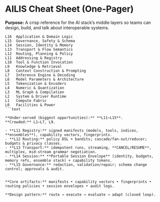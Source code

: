 # AILIS Cheat Sheet (One-Pager)

**Purpose:** A crisp reference for the AI stack’s middle layers so teams can design, build, and talk about interoperable
systems.

```text
L16  Application & Domain Logic
L15  Governance, Safety & Schema
L14  Session, Identity & Memory
L13  Transport & Flow Semantics
L12  Routing, Planning & Policy
L11  Addressing & Registry
L10  Tool & Function Invocation
L9   Knowledge & Retrieval
L8   Context Construction & Prompting
L7   Inference Engine & Decoding
L6   Model Parameters & Architecture
L5   Tokenization & Encoders
L4   Numeric & Quantization
L3   ML Graph & Compilation
L2   System & Driver Runtime
L1   Compute Fabric
L0   Facilities & Power
```text

**Under‑served (biggest opportunities):** **L11–L15**.  
**Crowded:** L1–L7, L9.

- **L11 Registry:** signed manifests (models, tools, indices, **ensembles**), capability vectors, fingerprints.  
- **L12 Routing:** policy DSL + bandits; cascade/fan‑out/reducer; budgets & privacy classes.  
- **L13 Transport:** idempotent runs, streaming, **CANCEL/RESUME**, multiplex, mid‑stream grammar negotiation.  
- **L14 Session:** **Portable Session Envelope** (identity, budgets, memory refs, ensemble stack) + capability tokens.  
- **L15 Governance:** redaction, validation/repair; schema change control; approvals & audit.


**Core artifacts:** manifests • capability vectors • fingerprints • routing policies • session envelopes • audit logs.

**Design pattern:** route → execute → evaluate → adapt (closed loop).
